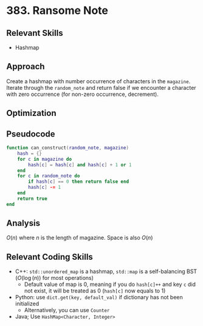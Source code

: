 # 383. Ransome Note

## Relevant Skills

- Hashmap

## Approach

Create a hashmap with number occurrence of characters in the `magazine`.
Iterate through the `random_note` and return false if we encounter a character with zero occurrence (for non-zero occurrence, decrement).

## Optimization

## Pseudocode

```lua
function can_construct(random_note, magazine)
    hash = {}
    for c in magazine do
        hash[c] = hash[c] and hash[c] + 1 or 1
    end
    for c in random_note do
        if hash[c] == 0 then return false end
        hash[c] -= 1
    end
    return true
end
```

## Analysis

$O(n)$ where $n$ is the length of magazine.
Space is also $O(n)$

## Relevant Coding Skills

- C++: `std::unordered_map` is a hashmap, `std::map` is a self-balancing BST ($O(\log (n))$ for most operations)
    - Default value of map is 0, meaning if you do `hash[c]++` and key `c` did not exist, it will be treated as 0 (`hash[c]` now equals to 1)
- Python: use `dict.get(key, default_val)` if dictionary has not been initialized
    - Alternatively, you can use `Counter`
- Java; Use `HashMap<Character, Integer>`


